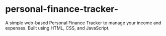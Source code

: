 # personal-finance-tracker-
A simple web-based Personal Finance Tracker to manage your income and expenses. Built using HTML, CSS, and JavaScript.
